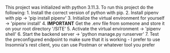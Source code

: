 This project was initialized with python 3.11.3.
To run this project do the following:
    1. Install the correct version of python with pip.
    2. Install pipenv with pip -> 'pip install pipenv'
    3. Initialize the virtual environment for yourself -> 'pipenv install'
    4. **IMPORTANT** Get the .env file from someone and store it on your root directory '/SITE'
    5. Activate the virtual environment -> 'pipenv shell'
    6. Start the backend server ->  'python manage.py runserver'
    7. Test the preconfigured endpoint to make sure that it is working
        - I prefer to use Insomnia's rest client, you can use Postman or whatever tool you prefer
    